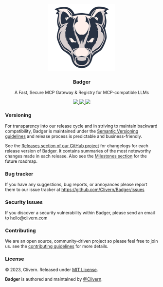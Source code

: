 <p align="center">
    <img alt="Badger Logo" src="/static/logo.png?v=0.4.0" width="220" />
    <h3 align="center">Badger</h3>
    <p align="center">A Fast, Secure MCP Gateway & Registry for MCP-compatible LLMs</p>
    <p align="center">
        <a href="https://github.com/Clivern/Badger/actions/workflows/api.yml">
            <img src="https://github.com/Clivern/Badger/actions/workflows/api.yml/badge.svg">
        </a>
        <a href="https://github.com/Clivern/Badger/releases">
            <img src="https://img.shields.io/badge/Version-v0.4.0-red.svg">
        </a>
        <a href="https://github.com/Clivern/Badger/blob/main/LICENSE">
            <img src="https://img.shields.io/badge/LICENSE-MIT-grey.svg">
        </a>
    </p>
</p>


### Versioning

For transparency into our release cycle and in striving to maintain backward compatibility, Badger is maintained under the [Semantic Versioning guidelines](https://semver.org/) and release process is predictable and business-friendly.

See the [Releases section of our GitHub project](https://github.com/Clivern/Badger/releases) for changelogs for each release version of Badger. It contains summaries of the most noteworthy changes made in each release. Also see the [Milestones section](https://github.com/Clivern/Badger/milestones) for the future roadmap.


### Bug tracker

If you have any suggestions, bug reports, or annoyances please report them to our issue tracker at https://github.com/Clivern/Badger/issues


### Security Issues

If you discover a security vulnerability within Badger, please send an email to [hello@clivern.com](mailto:hello@clivern.com)


### Contributing

We are an open source, community-driven project so please feel free to join us. see the [contributing guidelines](CONTRIBUTING.md) for more details.


### License

© 2023, Clivern. Released under [MIT License](https://opensource.org/licenses/mit-license.php).

**Badger** is authored and maintained by [@Clivern](http://github.com/Clivern).
